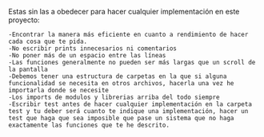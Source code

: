 Estas sin las a obedecer para hacer cualquier implementación en este proyecto:

    -Encontrar la manera más eficiente en cuanto a rendimiento de hacer cada cosa que te pida.
    -No escribir prints innecesarios ni comentarios 
    -No poner más de un espacio entre las líneas
    -Las funciones generalmente no pueden ser más largas que un scroll de la pantalla
    -Debemos tener una estructura de carpetas en la que si alguna funcionalidad se necesita en otros archivos, hacerla una vez he importarla donde se necesite
    -Los imports de modulos y librerias arriba del todo siempre
    -Escribir test antes de hacer cualquier implementación en la carpeta test y tu deber será cuanto te indique una implementación, hacer un test que haga que sea imposible que pase un sistema que no haga exactamente las funciones que te he descrito.
